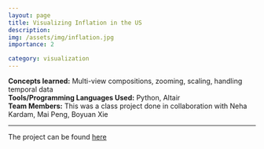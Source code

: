 ```yaml
---
layout: page
title: Visualizing Inflation in the US
description: 
img: /assets/img/inflation.jpg
importance: 2

category: visualization
---
```


**Concepts learned:** Multi-view compositions, zooming, scaling, handling temporal data \
**Tools/Programming Languages Used:** Python, Altair \
**Team Members:** This was a class project done in collaboration with Neha Kardam, Mai Peng, Boyuan Xie

<hr>


The project can be found <a href = "https://shruti-misra.github.io/inflation_viz/">here</a>
